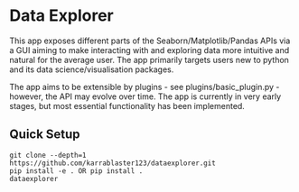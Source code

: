 # Data Explorer

This app exposes different parts of the Seaborn/Matplotlib/Pandas APIs via a GUI aiming to make interacting with and exploring data more intuitive and natural for the average user. The app primarily targets users new to python and its data science/visualisation packages.

The app aims to be extensible by plugins - see plugins/basic_plugin.py - however, the API may evolve over time. The app is currently in very early stages, but most essential functionality has been implemented.

## Quick Setup
```
git clone --depth=1 https://github.com/karrablaster123/dataexplorer.git
pip install -e . OR pip install .
dataexplorer
```
